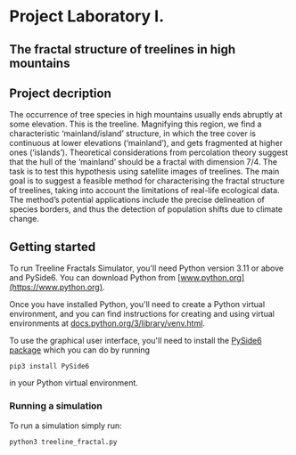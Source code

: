 # Project Laboratory I.
## The fractal structure of treelines in high mountains

## Project decription
The occurrence of tree species in high mountains usually ends abruptly at some elevation. This is the treeline. Magnifying this region, we find a characteristic ‘mainland/island’ structure, in which the tree cover is continuous at lower elevations (‘mainland’), and gets fragmented at higher ones (‘islands’). Theoretical considerations from percolation theory suggest that the hull of the ‘mainland’ should be a fractal with dimension 7/4. The task is to test this hypothesis using satellite images of treelines. The main goal is to suggest a feasible method for characterising the fractal structure of treelines, taking into account the limitations of real-life ecological data. The method’s potential applications include the precise delineation of species borders, and thus the detection of population shifts due to climate change.


## Getting started

To run Treeline Fractals Simulator, you'll need Python version 3.11 or above and PySide6.
You can download Python from [www.python.org](https://www.python.org).

Once you have installed Python, you'll need to create a Python virtual
environment, and you can find instructions for creating and using virtual
environments at
[docs.python.org/3/library/venv.html](https://docs.python.org/3/library/venv.html).

To use the graphical user interface, you'll need to install
the [PySide6 package](https://pypi.org/project/PySide6/) which you can do by
running

```shell
pip3 install PySide6
```

in your Python virtual environment.

### Running a simulation

To run a simulation simply run:

```shell
python3 treeline_fractal.py
```
